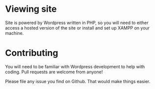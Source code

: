 # Viewing site
Site is powered by Wordpress written in PHP, so you will need to either access a hosted version of the site or install
and set up XAMPP on your machine.

# Contributing
You will need to be familiar with Wordpress development to help with coding. Pull requests are welcome from anyone!

Please file any issue you find on Github. That would make things easier.
